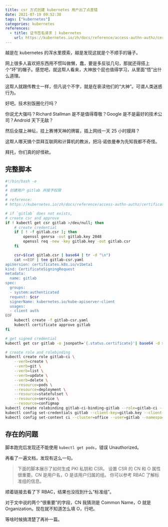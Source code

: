 ```yaml
---
title: csr 方式创建 kubernetes 用户出了点差错
date: 2021-07-19 09:52:38
tags: ["kubernetes"]
categories: kubernetes
references:
  - title: 证书签名请求 | kubernetes
    url: https://kubernetes.io/zh/docs/reference/access-authn-authz/certificate-signing-requests/#normal-user
---
```


越是在 kubernetes 的浑水里摸索，越是发现这就是个不顺手的锤子。

网上很多人喜欢把东西用不惯叫做懒，蠢，要是多反驳几句，那就还得搭上个“坏”的帽子。感觉吧，就这帮人看来，大神放个屁也值得学习，从里面“悟”出什么道理。

这帮人就跟传教士一样，但凡说个不字，就是在亵渎他们的“大神”。可谓人类迷惑行为。

好吧。技术别饭圈化行吗？

你说尤大强吗？Richard Stallman 是不是值得尊敬？Google 是不是最好的技术公司？Android 天下无敌？

然后全摆上神坛，挂上赛博天神的牌匾，插上网线一天 25 小时膜拜？

这帮人哪天搞个崇拜互联网和计算机的教派，把冯·诺依曼奉为先知我都不奇怪。

拜托，你们真的好怪欸。

<!-- more -->

## 完整脚本

```bash
#!/bin/bash -e
#
# 创建用户 gitlab 并授予权限
#
# reference:
# https://kubernetes.io/zh/docs/reference/access-authn-authz/certificate-signing-requests/#normal-user

# if `gitlab` does not exists,
# create csr and approve
if ! kubectl get csr gitlab >/dev/null; then
    # create credential
    if [ ! -f gitlab.csr ]; then
        openssl genrsa -out gitlab.key 2048
        openssl req -new -key gitlab.key -out gitlab.csr
    fi

    csr=$(cat gitlab.csr | base64 | tr -d "\n")
    cat <<EOF | tee gitlab-csr.yaml
apiVersion: certificates.k8s.io/v1beta1
kind: CertificateSigningRequest
metadata:
  name: gitlab
spec:
  groups:
  - system:authenticated
  request: $csr
  signerName: kubernetes.io/kube-apiserver-client
  usages:
  - client auth
EOF
    kubectl create -f gitlab-csr.yaml
    kubectl certificate approve gitlab
fi

# get signed credential
kubectl get csr gitlab -o jsonpath='{.status.certificate}'| base64 -d > gitlab.crt

# create role and rolebinding
kubectl create role gitlab-ci \
    --verb=create \
    --verb=git \
    --verb=list \
    --verb=update \
    --verb=delete \
    --resource=pods \
    --resource=deployment \
    --resource=statefulset \
    --resource=service \
    --resource=configmap
kubectl create rolebinding gitlab-ci-binding-gitlab --role=gitlab-ci --user=gitlab
kubectl config set-credentials gitlab --client-key=gitlab.key --client-certificate=gitlab.crt --embed-certs=true
kubectl config set-context ci --cluster=office --user=gitlab --namespace=version4
```

## 存在的问题

脚本跑完后发现还不能使用 `kubectl get pods`，错误 Unauthorized。

再看了一遍文档，发现有这么一句。

> 下面的脚本展示了如何生成 PKI 私钥和 CSR。 设置 CSR 的 CN 和 O 属性很重要。CN 是用户名，O 是该用户归属的组。 你可以参考 RBAC 了解标准组的信息。

顺着链接去看了下 RBAC，结果也没找到什么“标准组”。

对于文中说的两个“很重要”的字段，CN 我猜测是 Common Name，O 就是 Organization。现在就不知道怎么填 O，行吧。

等啥时候搞清楚了再补一篇。
